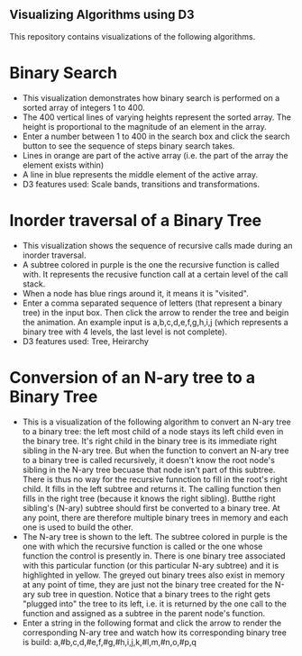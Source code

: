 ## Visualizing Algorithms using D3
This repository contains visualizations of the following algorithms.

# Binary Search 
- This visualization demonstrates how binary search is performed on a sorted array of integers 1 to 400. 
- The 400 vertical lines of varying heights represent the sorted array. The height is proportional to the magnitude of an element in the array.
- Enter a number between 1 to 400 in the search box and click the search button to see the sequence of steps binary search takes. 
- Lines in orange are part of the active array (i.e. the part of the array the element exists within)
- A line in blue represents the middle element of the active array.
- D3 features used: Scale bands, transitions and transformations. 

# Inorder traversal of a Binary Tree
- This visualization shows the sequence of recursive calls made during an inorder traversal. 
- A subtree colored in purple is the one the recursive function is called with. It represents the recusive function call at a certain level of the call stack.
- When a node has blue rings around it, it means it is "visited".
- Enter a comma separated sequence of letters (that represent a binary tree) in the input box. Then click the arrow to render the tree and beigin the animation. An example input is a,b,c,d,e,f,g,h,i,j (which represents a binary tree with 4 levels, the last level is not complete).
- D3 features used: Tree, Heirarchy

# Conversion of an N-ary tree to a Binary Tree
- This is a visualization of the following algorithm to convert an N-ary tree to a binary tree: the left most child of a node stays its left child even in the binary tree. It's right child in the binary tree is its immediate right sibling in the N-ary tree. But when the function to convert an N-ary tree to a binary tree is called recursively, it doesn't know the root node's sibling in the N-ary tree becuase that node isn't part of this subtree. There is thus no way for the recursive funnction to fill in the root's right child. It fills in the left subtree and returns it. The calling function then fills in the right tree (because it knows the right sibling). Butthe right sibling's (N-ary) subtree should first be converted to a binary tree. At any point, there are therefore multiple binary trees in memory and each one is used to build the other. 
- The N-ary tree is shown to the left. The subtree colored in purple is the one with which the recursive function is called or the one whose function the control is presently in. There is one binary tree associated with this particular function (or this particular N-ary subtree) and it is highlighted in yellow. The greyed out binary trees also exist in memory at any point of time, they are just not the binary tree created for the N-ary sub tree in question. Notice that a binary trees to the right gets "plugged into" the tree to its left, i.e. it is returned by the one call to the function and assigned as a subtree in the parent node's function. 
- Enter a string in the following format and click the arrow to render the corresponding N-ary tree and watch how its corresponding binary tree is build: a,#b,c,d,#e,f,#g,#h,i,j,k,#l,m,#n,o,#p,q
